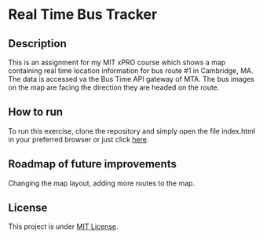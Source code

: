 # Real Time Bus Tracker

## Description
This is an assignment for my MIT xPRO course which shows a map containing real time location information for bus route #1 in Cambridge, MA. The data is accessed va the Bus Time API gateway of MTA. The bus images on the map are facing the direction they are headed on the route.

## How to run
To run this exercise, clone the repository and simply open the file index.html in your preferred browser or just click [here](https://muksis.github.io/real-time-bus-tracker/).

## Roadmap of future improvements
Changing the map layout, adding more routes to the map.

## License
This project is under [MIT License](https://github.com/muksis/eye-exercise/blob/main/LICENSE).
